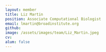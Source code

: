```yaml
---
layout: member
title: Liz Martin
position: Associate Computational Biologist
email: lmartin@broadinstitute.org
github: 
image: /assets/images/team/Liz_Martin.jpeg
cv:
alum: false
---
```


